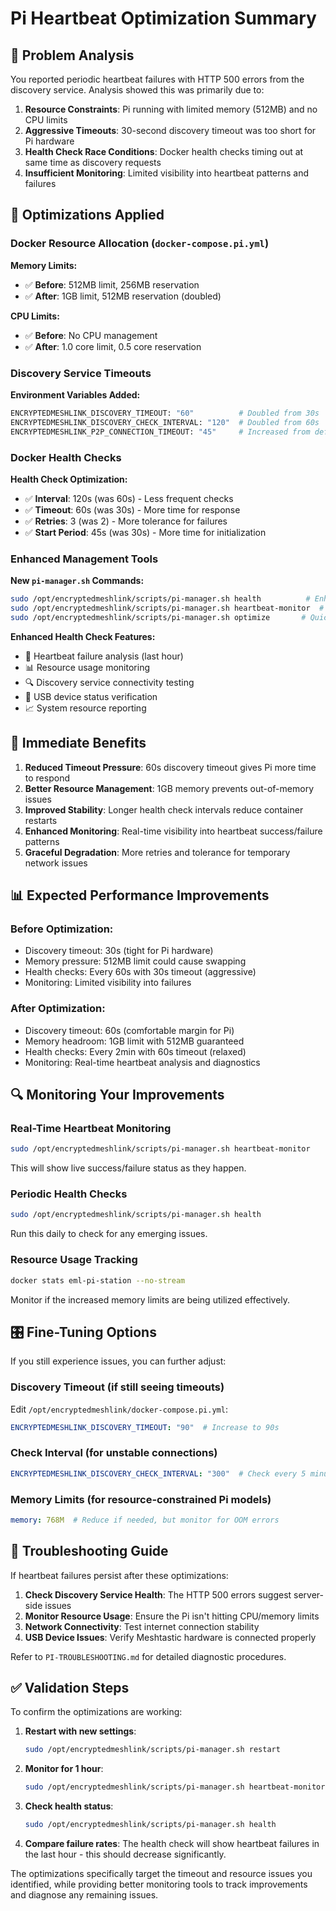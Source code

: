 # Pi Heartbeat Optimization Summary

## 🎯 Problem Analysis

You reported periodic heartbeat failures with HTTP 500 errors from the discovery service. Analysis showed this was primarily due to:

1. **Resource Constraints**: Pi running with limited memory (512MB) and no CPU limits
2. **Aggressive Timeouts**: 30-second discovery timeout was too short for Pi hardware
3. **Health Check Race Conditions**: Docker health checks timing out at same time as discovery requests
4. **Insufficient Monitoring**: Limited visibility into heartbeat patterns and failures

## 🔧 Optimizations Applied

### Docker Resource Allocation (`docker-compose.pi.yml`)
**Memory Limits:**
- ✅ **Before**: 512MB limit, 256MB reservation
- ✅ **After**: 1GB limit, 512MB reservation (doubled)

**CPU Limits:**
- ✅ **Before**: No CPU management
- ✅ **After**: 1.0 core limit, 0.5 core reservation

### Discovery Service Timeouts
**Environment Variables Added:**
```bash
ENCRYPTEDMESHLINK_DISCOVERY_TIMEOUT: "60"          # Doubled from 30s
ENCRYPTEDMESHLINK_DISCOVERY_CHECK_INTERVAL: "120"  # Doubled from 60s  
ENCRYPTEDMESHLINK_P2P_CONNECTION_TIMEOUT: "45"     # Increased from default
```

### Docker Health Checks
**Health Check Optimization:**
- ✅ **Interval**: 120s (was 60s) - Less frequent checks
- ✅ **Timeout**: 60s (was 30s) - More time for response
- ✅ **Retries**: 3 (was 2) - More tolerance for failures
- ✅ **Start Period**: 45s (was 30s) - More time for initialization

### Enhanced Management Tools

**New `pi-manager.sh` Commands:**
```bash
sudo /opt/encryptedmeshlink/scripts/pi-manager.sh health          # Enhanced health check
sudo /opt/encryptedmeshlink/scripts/pi-manager.sh heartbeat-monitor  # Real-time monitoring
sudo /opt/encryptedmeshlink/scripts/pi-manager.sh optimize       # Quick optimization restart
```

**Enhanced Health Check Features:**
- 💓 Heartbeat failure analysis (last hour)
- 📊 Resource usage monitoring
- 🔍 Discovery service connectivity testing
- 🔌 USB device status verification
- 📈 System resource reporting

## 🚀 Immediate Benefits

1. **Reduced Timeout Pressure**: 60s discovery timeout gives Pi more time to respond
2. **Better Resource Management**: 1GB memory prevents out-of-memory issues
3. **Improved Stability**: Longer health check intervals reduce container restarts
4. **Enhanced Monitoring**: Real-time visibility into heartbeat success/failure patterns
5. **Graceful Degradation**: More retries and tolerance for temporary network issues

## 📊 Expected Performance Improvements

### Before Optimization:
- Discovery timeout: 30s (tight for Pi hardware)
- Memory pressure: 512MB limit could cause swapping
- Health checks: Every 60s with 30s timeout (aggressive)
- Monitoring: Limited visibility into failures

### After Optimization:
- Discovery timeout: 60s (comfortable margin for Pi)
- Memory headroom: 1GB limit with 512MB guaranteed
- Health checks: Every 2min with 60s timeout (relaxed)
- Monitoring: Real-time heartbeat analysis and diagnostics

## 🔍 Monitoring Your Improvements

### Real-Time Heartbeat Monitoring
```bash
sudo /opt/encryptedmeshlink/scripts/pi-manager.sh heartbeat-monitor
```
This will show live success/failure status as they happen.

### Periodic Health Checks
```bash
sudo /opt/encryptedmeshlink/scripts/pi-manager.sh health
```
Run this daily to check for any emerging issues.

### Resource Usage Tracking
```bash
docker stats eml-pi-station --no-stream
```
Monitor if the increased memory limits are being utilized effectively.

## 🎛️ Fine-Tuning Options

If you still experience issues, you can further adjust:

### Discovery Timeout (if still seeing timeouts)
Edit `/opt/encryptedmeshlink/docker-compose.pi.yml`:
```yaml
ENCRYPTEDMESHLINK_DISCOVERY_TIMEOUT: "90"  # Increase to 90s
```

### Check Interval (for unstable connections)
```yaml
ENCRYPTEDMESHLINK_DISCOVERY_CHECK_INTERVAL: "300"  # Check every 5 minutes
```

### Memory Limits (for resource-constrained Pi models)
```yaml
memory: 768M  # Reduce if needed, but monitor for OOM errors
```

## 🚨 Troubleshooting Guide

If heartbeat failures persist after these optimizations:

1. **Check Discovery Service Health**: The HTTP 500 errors suggest server-side issues
2. **Monitor Resource Usage**: Ensure the Pi isn't hitting CPU/memory limits
3. **Network Connectivity**: Test internet connection stability
4. **USB Device Issues**: Verify Meshtastic hardware is connected properly

Refer to `PI-TROUBLESHOOTING.md` for detailed diagnostic procedures.

## ✅ Validation Steps

To confirm the optimizations are working:

1. **Restart with new settings**:
   ```bash
   sudo /opt/encryptedmeshlink/scripts/pi-manager.sh restart
   ```

2. **Monitor for 1 hour**:
   ```bash
   sudo /opt/encryptedmeshlink/scripts/pi-manager.sh heartbeat-monitor
   ```

3. **Check health status**:
   ```bash
   sudo /opt/encryptedmeshlink/scripts/pi-manager.sh health
   ```

4. **Compare failure rates**: The health check will show heartbeat failures in the last hour - this should decrease significantly.

The optimizations specifically target the timeout and resource issues you identified, while providing better monitoring tools to track improvements and diagnose any remaining issues.
